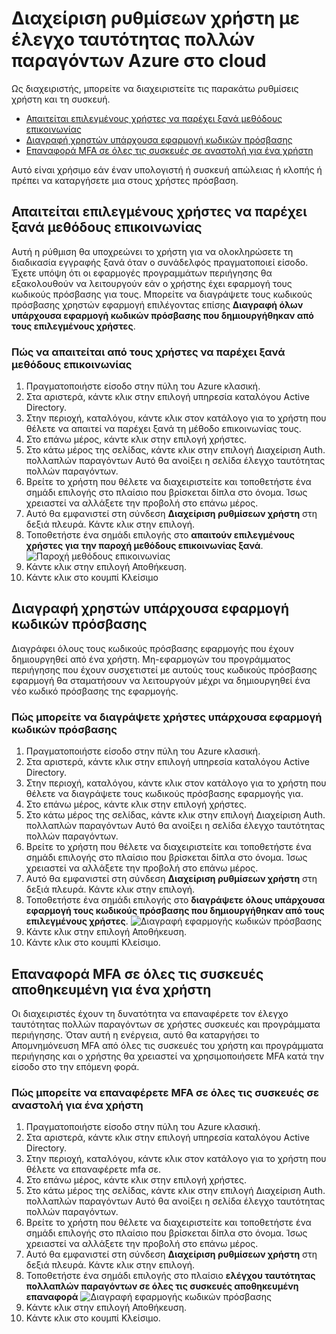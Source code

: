 <properties 
    pageTitle="Αναφορές Azure έλεγχο ταυτότητας πολλών παραγόντων"
    description="Αυτό περιγράφει τον τρόπο για να αλλάξετε τις ρυθμίσεις χρήστη, όπως να επιβάλετε τους χρήστες για να κάνετε ξανά τη διαδικασία απόδειξη προς τα επάνω."
    documentationCenter=""
    services="multi-factor-authentication"
    authors="kgremban"
    manager="femila"
    editor="curtand"/>

<tags
    ms.service="multi-factor-authentication"
    ms.workload="identity"
    ms.tgt_pltfrm="na"
    ms.devlang="na"
    ms.topic="article"
    ms.date="08/04/2016"
    ms.author="kgremban"/>

# <a name="managing-user-settings-with-azure-multi-factor-authentication-in-the-cloud"></a>Διαχείριση ρυθμίσεων χρήστη με έλεγχο ταυτότητας πολλών παραγόντων Azure στο cloud

Ως διαχειριστής, μπορείτε να διαχειριστείτε τις παρακάτω ρυθμίσεις χρήστη και τη συσκευή.  

- [Απαιτείται επιλεγμένους χρήστες να παρέχει ξανά μεθόδους επικοινωνίας](#require-selected-users-to-provide-contact-methods-again)
- [Διαγραφή χρηστών υπάρχουσα εφαρμογή κωδικών πρόσβασης](#delete-users-existing-app-passwords)
- [Επαναφορά MFA σε όλες τις συσκευές σε αναστολή για ένα χρήστη](#restore-mfa-on-all-suspended-devices-for-a-user)






Αυτό είναι χρήσιμο εάν έναν υπολογιστή ή συσκευή απώλειας ή κλοπής ή πρέπει να καταργήσετε μια στους χρήστες πρόσβαση.


## <a name="require-selected-users-to-provide-contact-methods-again"></a>Απαιτείται επιλεγμένους χρήστες να παρέχει ξανά μεθόδους επικοινωνίας

Αυτή η ρύθμιση θα υποχρεώνει το χρήστη για να ολοκληρώσετε τη διαδικασία εγγραφής ξανά όταν ο συνάδελφός πραγματοποιεί είσοδο. Έχετε υπόψη ότι οι εφαρμογές προγραμμάτων περιήγησης θα εξακολουθούν να λειτουργούν εάν ο χρήστης έχει εφαρμογή τους κωδικούς πρόσβασης για τους.  Μπορείτε να διαγράψετε τους κωδικούς πρόσβασης χρηστών εφαρμογή επιλέγοντας επίσης **Διαγραφή όλων υπάρχουσα εφαρμογή κωδικών πρόσβασης που δημιουργήθηκαν από τους επιλεγμένους χρήστες**.

### <a name="how-to-require-users-to-provide-contact-methods-again"></a>Πώς να απαιτείται από τους χρήστες να παρέχει ξανά μεθόδους επικοινωνίας




1. Πραγματοποιήστε είσοδο στην πύλη του Azure κλασική.
2. Στα αριστερά, κάντε κλικ στην επιλογή υπηρεσία καταλόγου Active Directory.
3. Στην περιοχή, καταλόγου, κάντε κλικ στον κατάλογο για το χρήστη που θέλετε να απαιτεί να παρέχει ξανά τη μέθοδο επικοινωνίας τους.
4. Στο επάνω μέρος, κάντε κλικ στην επιλογή χρήστες.
5. Στο κάτω μέρος της σελίδας, κάντε κλικ στην επιλογή Διαχείριση Auth. πολλαπλών παραγόντων Αυτό θα ανοίξει η σελίδα έλεγχο ταυτότητας πολλών παραγόντων.
6. Βρείτε το χρήστη που θέλετε να διαχειριστείτε και τοποθετήστε ένα σημάδι επιλογής στο πλαίσιο που βρίσκεται δίπλα στο όνομα. Ίσως χρειαστεί να αλλάξετε την προβολή στο επάνω μέρος.
7. Αυτό θα εμφανιστεί στη σύνδεση **Διαχείριση ρυθμίσεων χρήστη** στη δεξιά πλευρά. Κάντε κλικ στην επιλογή.
8. Τοποθετήστε ένα σημάδι επιλογής στο **απαιτούν επιλεγμένους χρήστες για την παροχή μεθόδους επικοινωνίας ξανά**.
![Παροχή μεθόδους επικοινωνίας](./media/multi-factor-authentication-manage-users-and-devices/reproofup.png)
10. Κάντε κλικ στην επιλογή Αποθήκευση.
11. Κάντε κλικ στο κουμπί Κλείσιμο

## <a name="delete-users-existing-app-passwords"></a>Διαγραφή χρηστών υπάρχουσα εφαρμογή κωδικών πρόσβασης

Διαγράφει όλους τους κωδικούς πρόσβασης εφαρμογής που έχουν δημιουργηθεί από ένα χρήστη. Μη-εφαρμογών του προγράμματος περιήγησης που έχουν συσχετιστεί με αυτούς τους κωδικούς πρόσβασης εφαρμογή θα σταματήσουν να λειτουργούν μέχρι να δημιουργηθεί ένα νέο κωδικό πρόσβασης της εφαρμογής.

### <a name="how-to-delete-users-existing-app-passwords"></a>Πώς μπορείτε να διαγράψετε χρήστες υπάρχουσα εφαρμογή κωδικών πρόσβασης

1. Πραγματοποιήστε είσοδο στην πύλη του Azure κλασική.
2. Στα αριστερά, κάντε κλικ στην επιλογή υπηρεσία καταλόγου Active Directory.
3. Στην περιοχή, καταλόγου, κάντε κλικ στον κατάλογο για το χρήστη που θέλετε να διαγράψετε τους κωδικούς πρόσβασης εφαρμογής για.
4. Στο επάνω μέρος, κάντε κλικ στην επιλογή χρήστες.
5. Στο κάτω μέρος της σελίδας, κάντε κλικ στην επιλογή Διαχείριση Auth. πολλαπλών παραγόντων Αυτό θα ανοίξει η σελίδα έλεγχο ταυτότητας πολλών παραγόντων.
6. Βρείτε το χρήστη που θέλετε να διαχειριστείτε και τοποθετήστε ένα σημάδι επιλογής στο πλαίσιο που βρίσκεται δίπλα στο όνομα. Ίσως χρειαστεί να αλλάξετε την προβολή στο επάνω μέρος.
7. Αυτό θα εμφανιστεί στη σύνδεση **Διαχείριση ρυθμίσεων χρήστη** στη δεξιά πλευρά. Κάντε κλικ στην επιλογή.
8. Τοποθετήστε ένα σημάδι επιλογής στο **διαγράψετε όλους υπάρχουσα εφαρμογή τους κωδικούς πρόσβασης που δημιουργήθηκαν από τους επιλεγμένους χρήστες**.
![Διαγραφή εφαρμογής κωδικών πρόσβασης](./media/multi-factor-authentication-manage-users-and-devices/deleteapppasswords.png)
10. Κάντε κλικ στην επιλογή Αποθήκευση.
10. Κάντε κλικ στο κουμπί Κλείσιμο.

## <a name="restore-mfa-on-all-remembered-devices-for-a-user"></a>Επαναφορά MFA σε όλες τις συσκευές αποθηκευμένη για ένα χρήστη

Οι διαχειριστές έχουν τη δυνατότητα να επαναφέρετε τον έλεγχο ταυτότητας πολλών παραγόντων σε χρήστες συσκευές και προγράμματα περιήγησης. Όταν αυτή η ενέργεια, αυτό θα καταργήσει το Απομνημόνευση MFA από όλες τις συσκευές του χρήστη και προγράμματα περιήγησης και ο χρήστης θα χρειαστεί να χρησιμοποιήσετε MFA κατά την είσοδο στο την επόμενη φορά.

### <a name="how-to-restore-mfa-on-all-suspended-devices-for-a-user"></a>Πώς μπορείτε να επαναφέρετε MFA σε όλες τις συσκευές σε αναστολή για ένα χρήστη

1. Πραγματοποιήστε είσοδο στην πύλη του Azure κλασική.
2. Στα αριστερά, κάντε κλικ στην επιλογή υπηρεσία καταλόγου Active Directory.
3. Στην περιοχή, καταλόγου, κάντε κλικ στον κατάλογο για το χρήστη που θέλετε να επαναφέρετε mfa σε.
4. Στο επάνω μέρος, κάντε κλικ στην επιλογή χρήστες.
5. Στο κάτω μέρος της σελίδας, κάντε κλικ στην επιλογή Διαχείριση Auth. πολλαπλών παραγόντων Αυτό θα ανοίξει η σελίδα έλεγχο ταυτότητας πολλών παραγόντων.
6. Βρείτε το χρήστη που θέλετε να διαχειριστείτε και τοποθετήστε ένα σημάδι επιλογής στο πλαίσιο που βρίσκεται δίπλα στο όνομα. Ίσως χρειαστεί να αλλάξετε την προβολή στο επάνω μέρος.
7. Αυτό θα εμφανιστεί στη σύνδεση **Διαχείριση ρυθμίσεων χρήστη** στη δεξιά πλευρά. Κάντε κλικ στην επιλογή.
8. Τοποθετήστε ένα σημάδι επιλογής στο πλαίσιο **ελέγχου ταυτότητας πολλαπλών παραγόντων σε όλες τις συσκευές αποθηκευμένη επαναφορά**
![Διαγραφή εφαρμογής κωδικών πρόσβασης](./media/multi-factor-authentication-manage-users-and-devices/rememberdevices.png)
9. Κάντε κλικ στην επιλογή Αποθήκευση.
10. Κάντε κλικ στο κουμπί Κλείσιμο.
